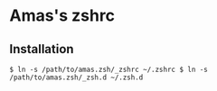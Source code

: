 Amas's zshrc
============

Installation
------------

`
$ ln -s /path/to/amas.zsh/_zshrc ~/.zshrc
$ ln -s /path/to/amas.zsh/_zsh.d ~/.zsh.d
`
